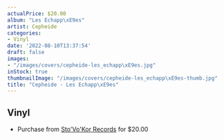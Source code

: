 ```yaml
---
actualPrice: $20.00
album: "Les Echapp\xE9es"
artist: Cepheide
categories:
- Vinyl
date: '2022-08-10T13:37:54'
draft: false
images:
- "/images/covers/cepheide-les_echapp\xE9es.jpg"
inStock: true
thumbnailImage: "/images/covers/cepheide-les_echapp\xE9es-thumb.jpg"
title: "Cepheide - Les Echapp\xE9es"
---
```


## Vinyl
* Purchase from [Sto'Vo'Kor Records](https://stovokor-records.com/products/cepheide-les-eschappees) for $20.00
